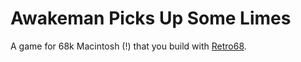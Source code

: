 # Awakeman Picks Up Some Limes

A game for 68k Macintosh (!) that you build with [Retro68](https://github.com/autc04/Retro68).